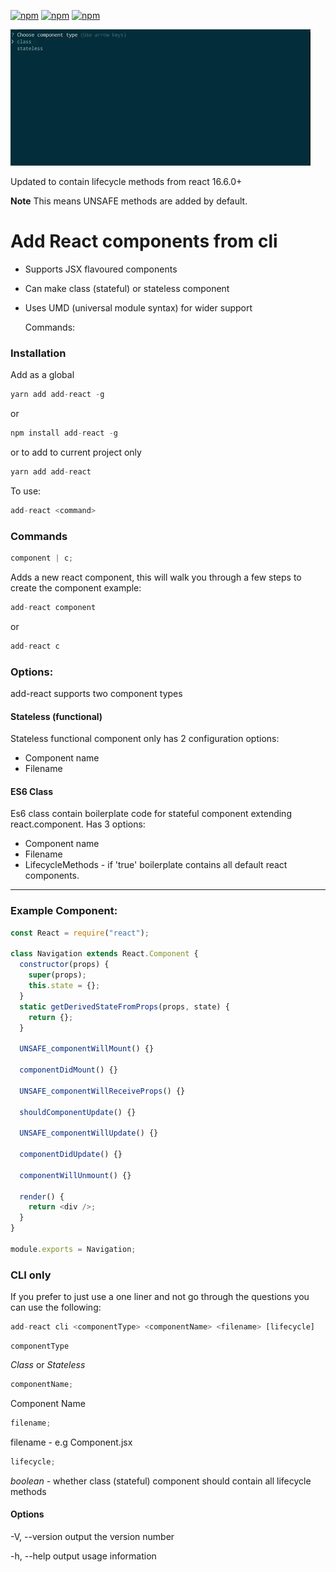 [![npm](https://img.shields.io/npm/dm/add-react.svg)]()
[![npm](https://img.shields.io/npm/dt/add-react.svg)]()
[![npm](https://img.shields.io/npm/v/add-react.svg)]()

![](how-to.gif)

Updated to contain lifecycle methods from react 16.6.0+

**Note** This means UNSAFE methods are added by default.

# Add React components from cli

- Supports JSX flavoured components
- Can make class (stateful) or stateless component
- Uses UMD (universal module syntax) for wider support

  Commands:

### Installation

Add as a global

```javascript
yarn add add-react -g
```

or

```javascript
npm install add-react -g
```

or to add to current project only

```javascript
yarn add add-react
```

To use:

```javascript
add-react <command>
```

### Commands

```javascript
component | c;
```

Adds a new react component, this will walk you through a few steps to create the component
example:

```javascript
add-react component
```

or

```javascript
add-react c
```

### Options:

add-react supports two component types

#### Stateless (functional)

Stateless functional component only has 2 configuration options:

- Component name
- Filename

#### ES6 Class

Es6 class contain boilerplate code for stateful component extending react.component.
Has 3 options:

- Component name
- Filename
- LifecycleMethods - if 'true' boilerplate contains all default react components.

---

### Example Component:

```javascript
const React = require("react");

class Navigation extends React.Component {
  constructor(props) {
    super(props);
    this.state = {};
  }
  static getDerivedStateFromProps(props, state) {
    return {};
  }

  UNSAFE_componentWillMount() {}

  componentDidMount() {}

  UNSAFE_componentWillReceiveProps() {}

  shouldComponentUpdate() {}

  UNSAFE_componentWillUpdate() {}

  componentDidUpdate() {}

  componentWillUnmount() {}

  render() {
    return <div />;
  }
}

module.exports = Navigation;
```

### CLI only

If you prefer to just use a one liner and not go through the questions you can use the following:

```javascript
add-react cli <componentType> <componentName> <filename> [lifecycle]
```

```
componentType
```

_Class_ or _Stateless_

```javascript
componentName;
```

Component Name

```javascript
filename;
```

filename - e.g Component.jsx

```javascript
lifecycle;
```

_boolean_ - whether class (stateful) component should contain all lifecycle methods

#### Options

-V, --version output the version number

-h, --help output usage information
